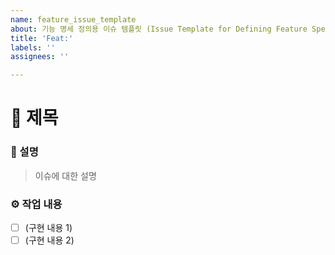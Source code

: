 ```yaml
---
name: feature_issue_template
about: 기능 명세 정의용 이슈 템플릿 (Issue Template for Defining Feature Specifications)
title: 'Feat:'
labels: ''
assignees: ''

---
```


<!--아래에 이슈 제목을 적어주세요.-->
<!-- 제목 형식은 [라벨] : [제목]으로 작성해주세요.-->
# 📌 제목 


### 📝 설명
<!-- 이슈에 대한 간단한 설명을 적어주세요.-->
> 이슈에 대한 설명

### ⚙️ 작업 내용
<!-- 작업해야 하는 내용들을 개별적으로 나눠서 작성해주세요.  -->
- [ ] (구현 내용 1)
- [ ] (구현 내용 2)
